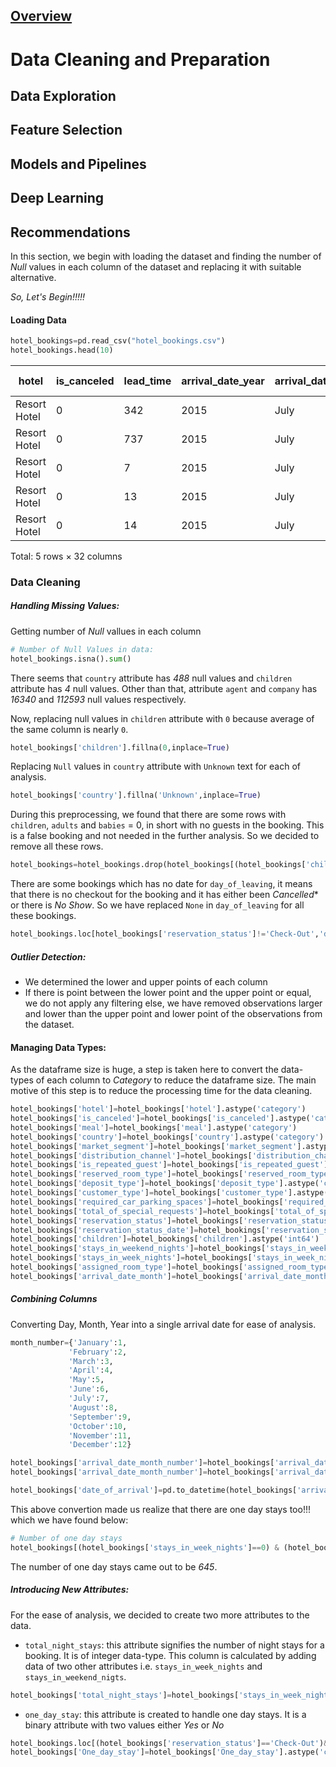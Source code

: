## [Overview](README.md)

# Data Cleaning and Preparation

## Data Exploration

## Feature Selection

## Models and Pipelines

## Deep Learning

## Recommendations

In this section, we begin with loading the dataset and finding the number of *Null* values in each column of the dataset and replacing it with suitable alternative.

*So, Let's Begin!!!!!*

#### Loading Data
```Python
hotel_bookings=pd.read_csv("hotel_bookings.csv")                                        
hotel_bookings.head(10)
```
|hotel|	is_canceled	|lead_time|	arrival_date_year|	arrival_date_month|	arrival_date_week_number|	arrival_date_day_of_month|	stays_in_weekend_nights|	stays_in_week_nights|	adults|	...	deposit_type|	agent	|company|	days_in_waiting_list|	customer_type|	adr	|required_car_parking_spaces|	total_of_special_requests	|reservation_status	|reservation_status_date|
|--------------|-----|----------|----------|-----------|---------------|-----------|-----------|------------|------------|--------------|----------|--------|------------|----------|-----------|---------|-----------|------------|-------|
|Resort Hotel|	0	|342|	2015	|July	|27|	1|	0	|0|	2	|...	No Deposit|	NaN	|NaN|	0|	Transient|	0.0|	0	|0|	Check-Out	|2015-07-01|
|Resort Hotel|	0	|737|	2015	|July	|27|	1|	0|	0|	2|	...	No Deposit|	NaN|	NaN|	0|	Transient|	0.0|	0|	0|	Check-Out|	2015-07-01|
|Resort Hotel|	0	|7	|2015	|July	|27|	1|	0	|1|	1	|...	No Deposit|	NaN	|NaN|	0	|Transient|	75.0|	0	|0|	Check-Out|	2015-07-02|
|Resort Hotel|	0	|13	|2015	|July	|27|	1|	0	|1|	1	|...	No Deposit|	304.0|	NaN|	0|	Transient|	75.0|	0|	0	|Check-Out|	2015-07-02|
|Resort Hotel|	0	|14	|2015	|July	|27|	1|	0	|2|	2	|...	No Deposit|	240.0	|NaN|	0	|Transient	|98.0	|0|	1	|Check-Out|	2015-07-03|  

Total: 5 rows × 32 columns

### Data Cleaning
##### Handling Missing Values:
Getting number of *Null* vallues in each column
```Python
# Number of Null Values in data:
hotel_bookings.isna().sum()
```
There seems that `country` attribute has *488* null values and `children` attribute has *4* null values. Other than that, attribute `agent` and `company` has *16340* and *112593* null values respectively.

Now, replacing null values in `children` attribute with `0` because average of the same column is nearly `0`.
```python
hotel_bookings['children'].fillna(0,inplace=True)
```
Replacing `Null` values in `country` attribute with `Unknown` text for each of analysis.
```Python
hotel_bookings['country'].fillna('Unknown',inplace=True)
```
During this preprocessing, we found that there are some rows with `children`, `adults` and `babies` = 0, in short with no guests in the booking. This is a false booking and not needed in the further analysis. So we decided to remove all these rows.
``` Python
hotel_bookings=hotel_bookings.drop(hotel_bookings[(hotel_bookings['children']==0) & (hotel_bookings['adults']==0) & (hotel_bookings['babies']==0)].index)
```
There are some bookings which has no date for `day_of_leaving`, it means that there is no checkout for the booking and it has either been *Cancelled** or there is *No Show*. So we have replaced `None` in `day_of_leaving` for all these bookings.
```Python
hotel_bookings.loc[hotel_bookings['reservation_status']!='Check-Out','day_of_leaving']=None
```
##### Outlier Detection:
* We determined the lower and upper points of each column
* If there is point between the lower point and the upper point or equal, we do not apply any filtering else, we have removed observations larger and lower than the upper point and lower point of the observations from the dataset.


#### Managing Data Types:
As the dataframe size is huge, a step is taken here to convert the data-types of each column to *Category* to reduce the dataframe size. The main motive of this step is to reduce the processing time for the data cleaning.
```Python
hotel_bookings['hotel']=hotel_bookings['hotel'].astype('category')
hotel_bookings['is_canceled']=hotel_bookings['is_canceled'].astype('category')
hotel_bookings['meal']=hotel_bookings['meal'].astype('category')
hotel_bookings['country']=hotel_bookings['country'].astype('category')
hotel_bookings['market_segment']=hotel_bookings['market_segment'].astype('category')
hotel_bookings['distribution_channel']=hotel_bookings['distribution_channel'].astype('category')
hotel_bookings['is_repeated_guest']=hotel_bookings['is_repeated_guest'].astype('category')
hotel_bookings['reserved_room_type']=hotel_bookings['reserved_room_type'].astype('category')
hotel_bookings['deposit_type']=hotel_bookings['deposit_type'].astype('category')
hotel_bookings['customer_type']=hotel_bookings['customer_type'].astype('category')
hotel_bookings['required_car_parking_spaces']=hotel_bookings['required_car_parking_spaces'].astype('category')
hotel_bookings['total_of_special_requests']=hotel_bookings['total_of_special_requests'].astype('category')
hotel_bookings['reservation_status']=hotel_bookings['reservation_status'].astype('category')
hotel_bookings['reservation_status_date']=hotel_bookings['reservation_status_date'].astype('datetime64[ns]')
hotel_bookings['children']=hotel_bookings['children'].astype('int64')
hotel_bookings['stays_in_weekend_nights']=hotel_bookings['stays_in_weekend_nights'].astype('category')
hotel_bookings['stays_in_week_nights']=hotel_bookings['stays_in_week_nights'].astype('category')
hotel_bookings['assigned_room_type']=hotel_bookings['assigned_room_type'].astype('category')
hotel_bookings['arrival_date_month']=hotel_bookings['arrival_date_month'].astype('category')
```
##### Combining Columns
Converting Day, Month, Year into a single arrival date for ease of analysis.
```Python
month_number={'January':1,
             'February':2,
             'March':3,
             'April':4,
             'May':5,
             'June':6,
             'July':7,
             'August':8,
             'September':9,
             'October':10,
             'November':11,
             'December':12}

hotel_bookings['arrival_date_month_number']=hotel_bookings['arrival_date_month'].apply(lambda x:month_number[x])
hotel_bookings['arrival_date_month_number']=hotel_bookings['arrival_date_month_number'].astype('category')

hotel_bookings['date_of_arrival']=pd.to_datetime(hotel_bookings['arrival_date_year'].astype(str)+hotel_bookings['arrival_date_month_number'].astype(str)+hotel_bookings['arrival_date_day_of_month'].astype(str),format="%Y%m%d")
```
This above convertion made us realize that there are one day stays too!!! which we have found below:
```Python
# Number of one day stays
hotel_bookings[(hotel_bookings['stays_in_week_nights']==0) & (hotel_bookings['stays_in_weekend_nights']==0)]['hotel'].count()
```
The number of one day stays came out to be *645*.

##### Introducing New Attributes:
For the ease of analysis, we decided to create two more attributes to the data.
* `total_night_stays`: this attribute signifies the number of night stays for a booking. It is of integer data-type. This column is calculated by adding data of two other attributes i.e. `stays_in_week_nights` and `stays_in_weekend_nigts`.
```Python
hotel_bookings['total_night_stays']=hotel_bookings['stays_in_week_nights'].astype(int)+hotel_bookings['stays_in_weekend_nights'].astype(int)
```
* `one_day_stay`: this attribute is created to handle one day stays. It is a binary attribute with two values either *Yes* or *No*
```Python
hotel_bookings.loc[(hotel_bookings['reservation_status']=='Check-Out')&(hotel_bookings['total_night_stays']==0),'One_day_stay']='Yes'
hotel_bookings['One_day_stay']=hotel_bookings['One_day_stay'].astype('category')
```

